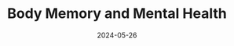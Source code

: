 ---
title: "Body Memory and Mental Health"
collection: teaching
type: "Lecture"
permalink: /teaching/2024-teaching-6
venue: "Cutting-Edge Cognitive Neuroscience, Guangzhou Medical University"
date: 2024-05-26
location: "Virtual"
---